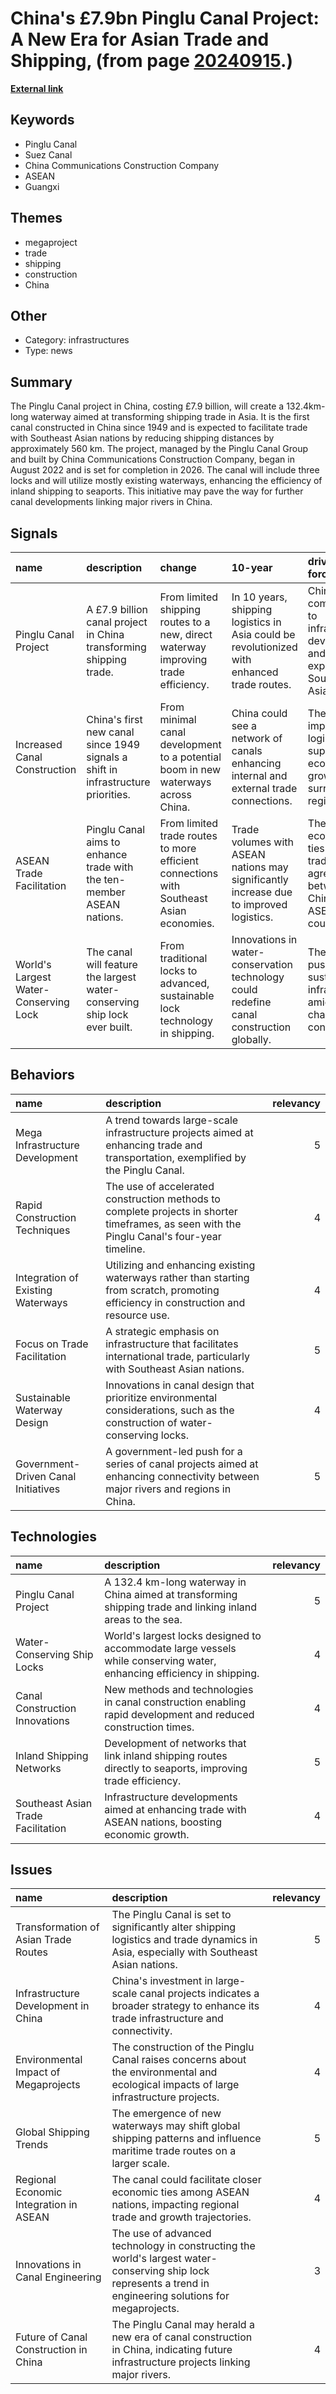 # __China's £7.9bn Pinglu Canal Project: A New Era for Asian Trade and Shipping__, (from page [20240915](https://kghosh.substack.com/p/20240915).)

__[External link](https://www.express.co.uk/news/world/1936461/china-mega-project-pinglu-asia-suez-canal)__



## Keywords

* Pinglu Canal
* Suez Canal
* China Communications Construction Company
* ASEAN
* Guangxi

## Themes

* megaproject
* trade
* shipping
* construction
* China

## Other

* Category: infrastructures
* Type: news

## Summary

The Pinglu Canal project in China, costing £7.9 billion, will create a 132.4km-long waterway aimed at transforming shipping trade in Asia. It is the first canal constructed in China since 1949 and is expected to facilitate trade with Southeast Asian nations by reducing shipping distances by approximately 560 km. The project, managed by the Pinglu Canal Group and built by China Communications Construction Company, began in August 2022 and is set for completion in 2026. The canal will include three locks and will utilize mostly existing waterways, enhancing the efficiency of inland shipping to seaports. This initiative may pave the way for further canal developments linking major rivers in China.

## Signals

| name                                  | description                                                                      | change                                                                                  | 10-year                                                                                     | driving-force                                                                           |   relevancy |
|:--------------------------------------|:---------------------------------------------------------------------------------|:----------------------------------------------------------------------------------------|:--------------------------------------------------------------------------------------------|:----------------------------------------------------------------------------------------|------------:|
| Pinglu Canal Project                  | A £7.9 billion canal project in China transforming shipping trade.               | From limited shipping routes to a new, direct waterway improving trade efficiency.      | In 10 years, shipping logistics in Asia could be revolutionized with enhanced trade routes. | China's commitment to infrastructure development and trade expansion in Southeast Asia. |           5 |
| Increased Canal Construction          | China's first new canal since 1949 signals a shift in infrastructure priorities. | From minimal canal development to a potential boom in new waterways across China.       | China could see a network of canals enhancing internal and external trade connections.      | The need for improved logistics to support economic growth in surrounding regions.      |           4 |
| ASEAN Trade Facilitation              | Pinglu Canal aims to enhance trade with the ten-member ASEAN nations.            | From limited trade routes to more efficient connections with Southeast Asian economies. | Trade volumes with ASEAN nations may significantly increase due to improved logistics.      | The growing economic ties and trade agreements between China and ASEAN countries.       |           4 |
| World's Largest Water-Conserving Lock | The canal will feature the largest water-conserving ship lock ever built.        | From traditional locks to advanced, sustainable lock technology in shipping.            | Innovations in water-conservation technology could redefine canal construction globally.    | The global push for sustainable infrastructure amid climate change concerns.            |           3 |

## Behaviors

| name                                | description                                                                                                                                 |   relevancy |
|:------------------------------------|:--------------------------------------------------------------------------------------------------------------------------------------------|------------:|
| Mega Infrastructure Development     | A trend towards large-scale infrastructure projects aimed at enhancing trade and transportation, exemplified by the Pinglu Canal.           |           5 |
| Rapid Construction Techniques       | The use of accelerated construction methods to complete projects in shorter timeframes, as seen with the Pinglu Canal's four-year timeline. |           4 |
| Integration of Existing Waterways   | Utilizing and enhancing existing waterways rather than starting from scratch, promoting efficiency in construction and resource use.        |           4 |
| Focus on Trade Facilitation         | A strategic emphasis on infrastructure that facilitates international trade, particularly with Southeast Asian nations.                     |           5 |
| Sustainable Waterway Design         | Innovations in canal design that prioritize environmental considerations, such as the construction of water-conserving locks.               |           4 |
| Government-Driven Canal Initiatives | A government-led push for a series of canal projects aimed at enhancing connectivity between major rivers and regions in China.             |           5 |

## Technologies

| name                               | description                                                                                                           |   relevancy |
|:-----------------------------------|:----------------------------------------------------------------------------------------------------------------------|------------:|
| Pinglu Canal Project               | A 132.4 km-long waterway in China aimed at transforming shipping trade and linking inland areas to the sea.           |           5 |
| Water-Conserving Ship Locks        | World's largest locks designed to accommodate large vessels while conserving water, enhancing efficiency in shipping. |           4 |
| Canal Construction Innovations     | New methods and technologies in canal construction enabling rapid development and reduced construction times.         |           4 |
| Inland Shipping Networks           | Development of networks that link inland shipping routes directly to seaports, improving trade efficiency.            |           5 |
| Southeast Asian Trade Facilitation | Infrastructure developments aimed at enhancing trade with ASEAN nations, boosting economic growth.                    |           4 |

## Issues

| name                                   | description                                                                                                                                                 |   relevancy |
|:---------------------------------------|:------------------------------------------------------------------------------------------------------------------------------------------------------------|------------:|
| Transformation of Asian Trade Routes   | The Pinglu Canal is set to significantly alter shipping logistics and trade dynamics in Asia, especially with Southeast Asian nations.                      |           5 |
| Infrastructure Development in China    | China's investment in large-scale canal projects indicates a broader strategy to enhance its trade infrastructure and connectivity.                         |           4 |
| Environmental Impact of Megaprojects   | The construction of the Pinglu Canal raises concerns about the environmental and ecological impacts of large infrastructure projects.                       |           4 |
| Global Shipping Trends                 | The emergence of new waterways may shift global shipping patterns and influence maritime trade routes on a larger scale.                                    |           5 |
| Regional Economic Integration in ASEAN | The canal could facilitate closer economic ties among ASEAN nations, impacting regional trade and growth trajectories.                                      |           4 |
| Innovations in Canal Engineering       | The use of advanced technology in constructing the world's largest water-conserving ship lock represents a trend in engineering solutions for megaprojects. |           3 |
| Future of Canal Construction in China  | The Pinglu Canal may herald a new era of canal construction in China, indicating future infrastructure projects linking major rivers.                       |           4 |